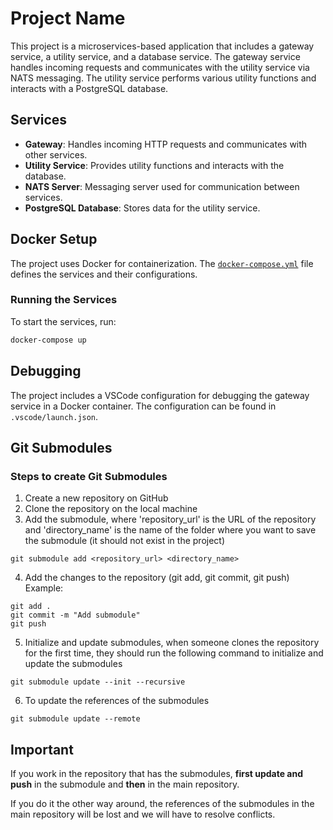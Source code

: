 # Project Name

This project is a microservices-based application that includes a gateway service, a utility service, and a database service. The gateway service handles incoming requests and communicates with the utility service via NATS messaging. The utility service performs various utility functions and interacts with a PostgreSQL database.

## Services

- **Gateway**: Handles incoming HTTP requests and communicates with other services.
- **Utility Service**: Provides utility functions and interacts with the database.
- **NATS Server**: Messaging server used for communication between services.
- **PostgreSQL Database**: Stores data for the utility service.

## Docker Setup

The project uses Docker for containerization. The [`docker-compose.yml`]("docker-compose.yml") file defines the services and their configurations.

### Running the Services

To start the services, run:

```sh
docker-compose up
```

## Debugging

The project includes a VSCode configuration for debugging the gateway service in a Docker container. The configuration can be found in `.vscode/launch.json`.

## Git Submodules
### Steps to create Git Submodules

1. Create a new repository on GitHub
2. Clone the repository on the local machine
3. Add the submodule, where 'repository_url' is the URL of the repository and 'directory_name' is the name of the folder where you want to save the submodule (it should not exist in the project)
```
git submodule add <repository_url> <directory_name>
```
4. Add the changes to the repository (git add, git commit, git push)
Example:
```
git add .
git commit -m "Add submodule"
git push
```
5. Initialize and update submodules, when someone clones the repository for the first time, they should run the following command to initialize and update the submodules
```
git submodule update --init --recursive
```
6. To update the references of the submodules
```
git submodule update --remote
```

## Important
If you work in the repository that has the submodules, **first update and push** in the submodule and **then** in the main repository.

If you do it the other way around, the references of the submodules in the main repository will be lost and we will have to resolve conflicts.